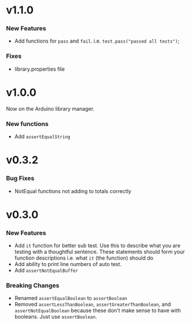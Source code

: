 # v1.1.0

### New Features

* Add functions for `pass` and `fail`. i.e. `test.pass("passed all tests")`;

### Fixes

* library.properties file

# v1.0.0

Now on the Arduino library manager.

### New functions

* Add `assertEqualString`

# v0.3.2

### Bug Fixes
* NotEqual functions not adding to totals correctly

# v0.3.0

### New Features

* Add `it` function for better sub test. Use this to describe what you are testing with a thoughtful sentence. These statements should form your function descriptions i.e. what `it` (the function) should do
* Add ability to print line numbers of auto test.
* Add `assertNotEqualBuffer`

### Breaking Changes
* Renamed `assertEqualBoolean` to `assertBoolean`
* Removed `assertLessThanBoolean`, `assertGreaterThanBoolean`, and `assertNotEqualBoolean` because these don't make sense to have with booleans. Just use `assertBoolean`.

